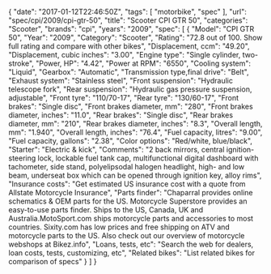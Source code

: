 {
    "date": "2017-01-12T22:46:50Z",
    "tags": [
        "motorbike",
        "spec"
    ],
    "url": "spec\/cpi\/2009\/cpi-gtr-50",
    "title": "Scooter CPI GTR 50",
    "categories": "Scooter",
    "brands": "cpi",
    "years": "2009",
    "spec": [
        {
            "Model": "CPI GTR 50",
            "Year": "2009",
            "Category": "Scooter",
            "Rating": "72.8 out of 100. Show full rating and compare with other bikes",
            "Displacement, ccm": "49.20",
            "Displacement, cubic inches": "3.00",
            "Engine type": "Single cylinder, two-stroke",
            "Power, HP": "4.42",
            "Power at RPM": "6550",
            "Cooling system": "Liquid",
            "Gearbox": "Automatic",
            "Transmission type,final drive": "Belt",
            "Exhaust system": "Stainless steel",
            "Front suspension": "Hydraulic telescope fork",
            "Rear suspension": "Hydraulic gas pressure suspension, adjustable",
            "Front tyre": "110\/70-17",
            "Rear tyre": "130\/60-17",
            "Front brakes": "Single disc",
            "Front brakes diameter, mm": "280",
            "Front brakes diameter, inches": "11.0",
            "Rear brakes": "Single disc",
            "Rear brakes diameter, mm": "210",
            "Rear brakes diameter, inches": "8.3",
            "Overall length, mm": "1.940",
            "Overall length, inches": "76.4",
            "Fuel capacity, litres": "9.00",
            "Fuel capacity, gallons": "2.38",
            "Color options": "Red\/white, blue\/black",
            "Starter": "Electric & kick",
            "Comments": "2 back mirrors,  central ignition- steering lock, lockable fuel tank cap, multifunctional digital dashboard with tachometer, side stand, polyelipsodal halogen headlight, high- and low beam, underseat box which can be opened through ignition key, alloy rims",
            "Insurance costs": "Get estimated US insurance cost with a quote from Allstate Motorcycle Insurance",
            "Parts finder": "Chaparral provides online schematics & OEM parts for the US.   Motorcycle Superstore provides an easy-to-use parts finder. Ships to the US, Canada, UK and Australia.MotoSport.com ships motorcycle parts and accessories to most countries.    Sixity.com has low prices and free shipping on ATV and motorcycle parts to the US. Also check out our overview of motorcycle webshops at Bikez.info",
            "Loans, tests, etc": "Search the web for dealers, loan costs, tests, customizing, etc",
            "Related bikes": "List related bikes for comparison of specs"
        }
    ]
}